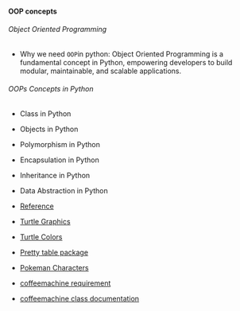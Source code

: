 #### OOP concepts
###### Object Oriented Programming
- Why we need ```OOP```in python: Object Oriented Programming is a fundamental concept in Python, empowering developers to build modular, maintainable, and scalable applications.
###### OOPs Concepts in Python
- Class in Python
- Objects in Python
- Polymorphism in Python
- Encapsulation in Python
- Inheritance in Python
- Data Abstraction in Python

- [Reference](https://www.geeksforgeeks.org/python-oops-concepts/)
- [Turtle Graphics](https://docs.python.org/3/library/turtle.html)
- [Turtle Colors](https://cs111.wellesley.edu/reference/colors)
- [Pretty table package](https://pypi.org/project/prettytable/)
- [Pokeman Characters](https://pokemondb.net/pokedex/game/x-y)
- [coffeemachine requirement](CoffeeMachineProgramRequirements.pdf)
- [coffeemachine class documentation](CoffeeMachineClassesDocumentation.pdf)